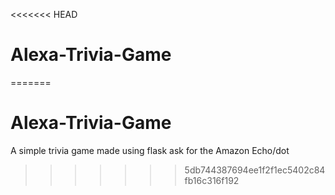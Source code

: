 <<<<<<< HEAD
# Alexa-Trivia-Game
=======
# Alexa-Trivia-Game
A simple trivia game made using flask ask for the Amazon Echo/dot
>>>>>>> 5db744387694ee1f2f1ec5402c84fb16c316f192
